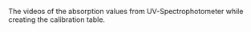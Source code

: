 The videos of the absorption values from UV-Spectrophotometer while creating the calibration table.

